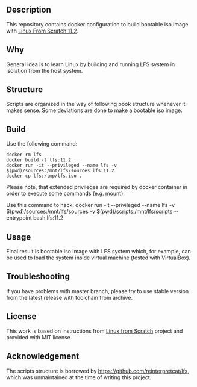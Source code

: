 ## Description

This repository contains docker configuration to build bootable iso
image with [Linux From Scratch 11.2](https://www.linuxfromscratch.org/lfs/downloads/11.2/LFS-BOOK-11.2.pdf).

## Why

General idea is to learn Linux by building and running LFS system in
isolation from the host system.

## Structure

Scripts are organized in the way of following book structure whenever
it makes sense. Some deviations are done to make a bootable iso image.

## Build

Use the following command:

    docker rm lfs
    docker build -t lfs:11.2 .
    docker run -it --privileged --name lfs -v $(pwd)/sources:/mnt/lfs/sources lfs:11.2
    docker cp lfs:/tmp/lfs.iso .

Please note, that extended privileges are required by docker container
in order to execute some commands (e.g. mount).

Use this command to hack:
    docker run -it --privileged --name lfs -v $(pwd)/sources:/mnt/lfs/sources -v $(pwd)/scripts:/mnt/lfs/scripts
    --entrypoint bash lfs:11.2

## Usage

Final result is bootable iso image with LFS system which, for
example, can be used to load the system inside virtual machine (tested with VirtualBox).

## Troubleshooting

If you have problems with master branch, please try to use stable version from the latest release with toolchain from archive.

## License

This work is based on instructions from [Linux from Scratch](http://www.linuxfromscratch.org/lfs)
project and provided with MIT license.

## Acknowledgement
The scripts structure is borrowed by https://github.com/reinterpretcat/lfs, which was unmaintained at
the time of writing this project.
